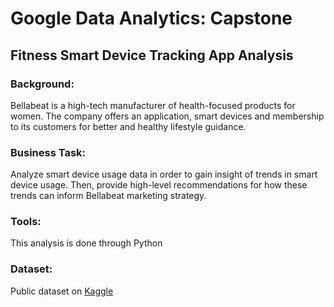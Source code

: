 # Google Data Analytics: Capstone
## Fitness Smart Device Tracking App Analysis

### Background:
Bellabeat is a high-tech manufacturer of health-focused products for women. The company offers an application, smart devices and membership to its customers for better and healthy lifestyle guidance. 

### Business Task:
Analyze smart device usage data in order to gain insight of trends in smart device usage. Then, provide high-level recommendations for how these trends can inform Bellabeat marketing strategy. 

### Tools:
This analysis is done through Python

### Dataset:
Public dataset on [Kaggle](https://www.kaggle.com/arashnic/fitbit)

